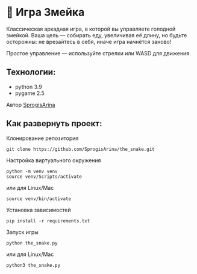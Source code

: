 # 🐍 Игра Змейка

Классическая аркадная игра, в которой вы управляете голодной змейкой. Ваша цель — собирать еду, увеличивая её длину, но будьте осторожны: не врезайтесь в себя, иначе игра начнётся заново!

Простое управление — используйте стрелки или WASD для движения.

## Технологии:
- python 3.9
- pygame 2.5

Автор [SprogisArina](https://github.com/SprogisArina)

## Как развернуть проект:

Клонирование репозитория

```
git clone https://github.com/SprogisArina/the_snake.git
```

Настройка виртуального окружения

```
python -m venv venv
source venv/Scripts/activate
```

или для Linux/Mac

```
source venv/bin/activate
```

Установка зависимостей

```
pip install -r requirements.txt
```

Запуск игры

```
python the_snake.py
```

или для Linux/Mac

```
python3 the_snake.py
```

